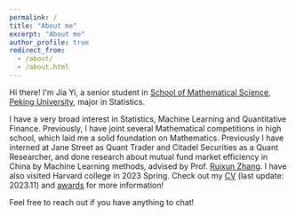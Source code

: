 ```yaml
---
permalink: /
title: "About me"
excerpt: "About me"
author_profile: true
redirect_from: 
  - /about/
  - /about.html
---
```

Hi there! I'm Jia Yi, a senior student in [School of Mathematical Science](https://www.math.pku.edu.cn/), [Peking University](https://www.pku.edu.cn/), major in Statistics.

I have a very broad interest in Statistics, Machine Learning and Quantitative Finance. Previously, I have joint several Mathematical competitions in high school, which laid me a solid foundation on Mathematics. Previously I have interned at Jane Street as Quant Trader and Citadel Securities as a Quant Researcher, and done research about mutual fund market efficiency in China by Machine Learning methods, advised by Prof. [Ruixun Zhang](https://www.math.pku.edu.cn/teachers/ZhangRuixun%20/index.html). I have also visited Harvard college in 2023 Spring. Check out my [CV](https://me.jyi2002.com/files/CV_Jia.pdf) (last update: 2023.11) and [awards](https://me.jyi2002.com/awards/) for more information!

Feel free to reach out if you have anything to chat!

